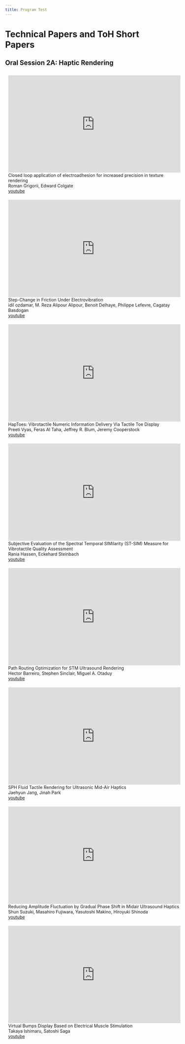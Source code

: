 ```yaml
---
title: Program Test
---
```

<h1>Technical Papers and ToH Short Papers</h1>

<style> 
  .flex-container {
    display: flex;
    flex-wrap: wrap;
  } 

  .flex-container > div {
    width: 560px;
    margin: 10px;
    }
</style>

<h2>Oral Session 2A: Haptic Rendering</h2>

<div class="flex-container">
<div>
<iframe width="560" height="315" src="https://www.youtube.com/embed/s6gatH-ScSw" frameborder="0" allow="accelerometer; autoplay; encrypted-media; gyroscope; picture-in-picture" allowfullscreen></iframe><br>
Closed loop application of electroadhesion for increased precision in texture rendering<br>
Roman Grigorii, Edward Colgate<br>
<a href="https:\/\/youtu.be\/s6gatH-ScSw" target="_blank">youtube</a><br>
</div>
<div>
<iframe width="560" height="315" src="https://www.youtube.com/embed/udvXPLBCo5o" frameborder="0" allow="accelerometer; autoplay; encrypted-media; gyroscope; picture-in-picture" allowfullscreen></iframe><br>
Step-Change in Friction Under Electrovibration<br>
idil ozdamar, M. Reza Alipour Alipour, Benoit Delhaye, Philippe Lefevre, Cagatay Basdogan<br>
<a href="https:\/\/youtu.be\/udvXPLBCo5o" target="_blank">youtube</a><br>
</div>
<div>
<iframe width="560" height="315" src="https://www.youtube.com/embed/vkHgt0vcSk8" frameborder="0" allow="accelerometer; autoplay; encrypted-media; gyroscope; picture-in-picture" allowfullscreen></iframe><br>
HapToes: Vibrotactile Numeric Information Delivery Via Tactile Toe Display<br>
Preeti Vyas, Feras Al Taha, Jeffrey R. Blum, Jeremy Cooperstock<br>
<a href="https:\/\/youtu.be\/vkHgt0vcSk8" target="_blank">youtube</a><br>
</div>
<div>
<iframe width="560" height="315" src="https://www.youtube.com/embed/msagKSdbL_U" frameborder="0" allow="accelerometer; autoplay; encrypted-media; gyroscope; picture-in-picture" allowfullscreen></iframe><br>
Subjective Evaluation of the Spectral Temporal SIMilarity (ST-SIM) Measure for Vibrotactile Quality Assessment<br>
Rania Hassen, Eckehard Steinbach<br>
<a href="https:\/\/youtu.be\/msagKSdbL_U" target="_blank">youtube</a><br>
</div>
<div>
<iframe width="560" height="315" src="https://www.youtube.com/embed/4zqhuDM2MOY" frameborder="0" allow="accelerometer; autoplay; encrypted-media; gyroscope; picture-in-picture" allowfullscreen></iframe><br>
Path Routing Optimization for STM Ultrasound Rendering<br>
Hector Barreiro, Stephen Sinclair, Miguel A. Otaduy<br>
<a href="https:\/\/youtu.be\/4zqhuDM2MOY" target="_blank">youtube</a><br>
</div>
<div>
<iframe width="560" height="315" src="https://www.youtube.com/embed/hCRA5dIRS3I" frameborder="0" allow="accelerometer; autoplay; encrypted-media; gyroscope; picture-in-picture" allowfullscreen></iframe><br>
SPH Fluid Tactile Rendering for Ultrasonic Mid-Air Haptics<br>
Jaehyun Jang, Jinah Park<br>
<a href="https:\/\/youtu.be\/hCRA5dIRS3I" target="_blank">youtube</a><br>
</div>
<div>
<iframe width="560" height="315" src="https://www.youtube.com/embed/BOkkDdHfPIc" frameborder="0" allow="accelerometer; autoplay; encrypted-media; gyroscope; picture-in-picture" allowfullscreen></iframe><br>
Reducing Amplitude Fluctuation by Gradual Phase Shift in Midair Ultrasound Haptics<br>
Shun Suzuki, Masahiro Fujiwara, Yasutoshi Makino, Hiroyuki Shinoda<br>
<a href="https:\/\/youtu.be\/BOkkDdHfPIc" target="_blank">youtube</a><br>
</div>
<div>
<iframe width="560" height="315" src="https://www.youtube.com/embed/v8TkBNH4KGc" frameborder="0" allow="accelerometer; autoplay; encrypted-media; gyroscope; picture-in-picture" allowfullscreen></iframe><br>
Virtual Bumps Display Based on Electrical Muscle Stimulation<br>
Takaya Ishimaru, Satoshi Saga<br>
<a href="https:\/\/youtu.be\/v8TkBNH4KGc" target="_blank">youtube</a><br>
</div>
</div>
